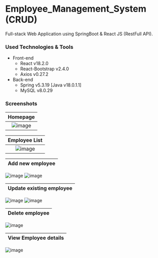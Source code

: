 # Employee_Management_System (CRUD)
Full-stack Web Application using SpringBoot &amp; React JS (RestFull API).


### Used Technologies & Tools
* Front-end
  * React v18.2.0
  * React-Bootstrap v2.4.0
  * Axios v0.27.2
* Back-end
  * Spring v5.3.19 [Java v18.0.1.1]
  * MySQL v8.0.29

### Screenshots
Homepage           |
:---------------------:|
![image](https://user-images.githubusercontent.com/43178997/180386792-9fbf4db2-147d-45e3-81f1-ef6453bdcc19.png)|

Employee List           |
:---------------------:|
![image](https://user-images.githubusercontent.com/43178997/180387261-5a041f43-2b3e-47aa-986f-b5b580bd86e5.png)|

Add new employee           |
:---------------------:|
![image](https://user-images.githubusercontent.com/43178997/180387479-f71e51e6-0c03-47d8-8e20-84206fe342d6.png)
![image](https://user-images.githubusercontent.com/43178997/180658530-90cf5f3e-15cc-4e1c-9cec-6932f8547560.png)

Update existing employee  |
:---------------------:|
![image](https://user-images.githubusercontent.com/43178997/180658667-252647ef-4b14-450c-a2f1-0fbe5b30be9f.png)
![image](https://user-images.githubusercontent.com/43178997/180658697-9272499c-9f97-4303-9ba3-b2204d883ef5.png)

Delete employee |
:---------------------:|
![image](https://user-images.githubusercontent.com/43178997/180658582-4c667037-d1d8-47c9-ba28-eb8d0cb0d26b.png)

View Employee details |
:---------------------:|
![image](https://user-images.githubusercontent.com/43178997/180658601-dce909be-c19e-4401-b807-f964dc826140.png)
